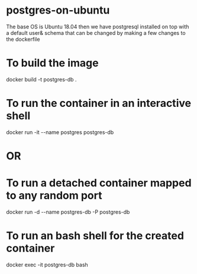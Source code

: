 # postgres-on-ubuntu
The base OS is Ubuntu 18.04 then we have postgresql installed on top with a default user&amp; schema that can be changed by making a few changes to the dockerfile

# To build the image
docker build -t postgres-db .

# To run the container in an interactive shell
docker run -it --name postgres postgres-db


# OR
# To run a detached container mapped to any random port
docker run -d --name postgres-db -P postgres-db

# To run an bash shell for the created container
docker exec -it postgres-db bash

